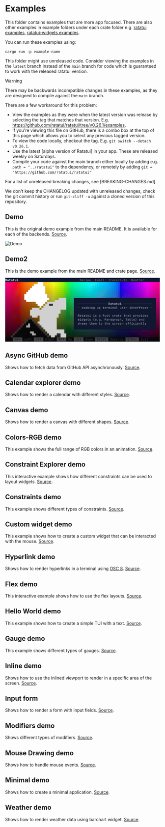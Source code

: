 # Examples

This folder contains examples that are more app focused. There are also other examples in example
folders under each crate folder e.g. [ratatui examples], [ratatui-widgets examples].

[ratatui examples]: ../ratatui/examples
[ratatui-widgets examples]: ../ratatui-widgets/examples

You can run these examples using:

```shell
cargo run -p example-name
```

This folder might use unreleased code. Consider viewing the examples in the `latest` branch instead
of the `main` branch for code which is guaranteed to work with the released ratatui version.

> [!WARNING]
>
> There may be backwards incompatible changes in these examples, as they are designed to compile
> against the `main` branch.
>
> There are a few workaround for this problem:
>
> - View the examples as they were when the latest version was release by selecting the tag that
>   matches that version. E.g. <https://github.com/ratatui/ratatui/tree/v0.26.1/examples>.
> - If you're viewing this file on GitHub, there is a combo box at the top of this page which
>   allows you to select any previous tagged version.
> - To view the code locally, checkout the tag. E.g. `git switch --detach v0.26.1`.
> - Use the latest [alpha version of Ratatui] in your app. These are released weekly on Saturdays.
> - Compile your code against the main branch either locally by adding e.g. `path = "../ratatui"` to
>   the dependency, or remotely by adding `git = "https://github.com/ratatui/ratatui"`
>
> For a list of unreleased breaking changes, see [BREAKING-CHANGES.md].
>
> We don't keep the CHANGELOG updated with unreleased changes, check the git commit history or run
> `git-cliff -u` against a cloned version of this repository.

## Demo

This is the original demo example from the main README. It is available for each of the backends.
[Source](./apps/demo/).

![Demo](https://github.com/ratatui/ratatui/blob/images/examples/demo.gif?raw=true)

## Demo2

This is the demo example from the main README and crate page. [Source](./apps/demo2/).

![Demo2](https://github.com/ratatui/ratatui/blob/images/examples/demo2.gif?raw=true)

## Async GitHub demo

Shows how to fetch data from GitHub API asynchronously. [Source](./apps/async-github/).

## Calendar explorer demo

Shows how to render a calendar with different styles. [Source](./apps/calendar-explorer/).

## Canvas demo

Shows how to render a canvas with different shapes. [Source](./apps/canvas/).

## Colors-RGB demo

This example shows the full range of RGB colors in an animation. [Source](./apps/colors-rgb/).

## Constraint Explorer demo

This interactive example shows how different constraints can be used to layout widgets. [Source](./apps/constraint-explorer/).

## Constraints demo

This example shows different types of constraints. [Source](./apps/constraints/).

## Custom widget demo

This example shows how to create a custom widget that can be interacted with the mouse. [Source](./apps/custom-widget/).

## Hyperlink demo

Shows how to render hyperlinks in a terminal using [OSC
8](https://gist.github.com/egmontkob/eb114294efbcd5adb1944c9f3cb5feda). [Source](./apps/hyperlink/).

## Flex demo

This interactive example shows how to use the flex layouts. [Source](./apps/flex/).

## Hello World demo

This example shows how to create a simple TUI with a text. [Source](./apps/hello-world/).

## Gauge demo

This example shows different types of gauges. [Source](./apps/gauge/).

## Inline demo

Shows how to use the inlined viewport to render in a specific area of the screen. [Source](./apps/inline/).

## Input form

Shows how to render a form with input fields. [Source](./apps/input-form/).

## Modifiers demo

Shows different types of modifiers. [Source](./apps/modifiers/).

## Mouse Drawing demo

Shows how to handle mouse events. [Source](./apps/mouse-drawing/).

## Minimal demo

Shows how to create a minimal application. [Source](./apps/minimal/).

## Weather demo

Shows how to render weather data using barchart widget. [Source](./apps/weather/).
